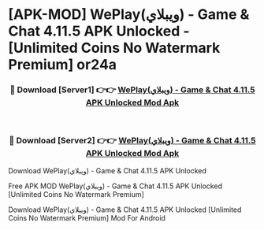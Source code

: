 # [APK-MOD] WePlay(ويبلاي) - Game & Chat 4.11.5 APK Unlocked - [Unlimited Coins No Watermark Premium] or24a



<div align="center">
<h3>🔴 Download [Server1] 👉👉 <a href="https://momento.my/?title=WePlay(ويبلاي)_-_Game_&_Chat_4.11.5_APK_Unlocked">WePlay(ويبلاي) - Game & Chat 4.11.5 APK Unlocked Mod Apk</a></h3><br>

<h3>🔴 Download [Server2] 👉👉 <a href="https://momento.my/?title=WePlay(ويبلاي)_-_Game_&_Chat_4.11.5_APK_Unlocked">WePlay(ويبلاي) - Game & Chat 4.11.5 APK Unlocked Mod Apk</a></h3>
</div>



Download WePlay(ويبلاي) - Game & Chat 4.11.5 APK Unlocked 

Free APK MOD WePlay(ويبلاي) - Game & Chat 4.11.5 APK Unlocked [Unlimited Coins No Watermark Premium]

Download WePlay(ويبلاي) - Game & Chat 4.11.5 APK Unlocked [Unlimited Coins No Watermark Premium] Mod For Android
